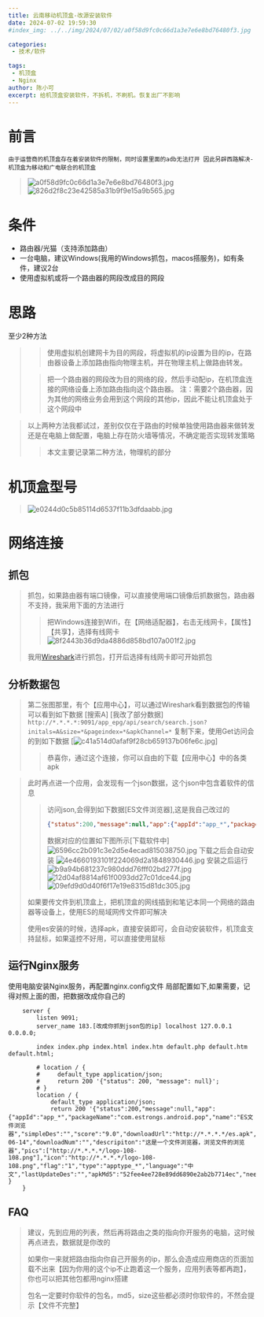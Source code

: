 ```yaml
---
title: 云南移动机顶盒-改源安装软件
date: 2024-07-02 19:59:30
#index_img: ../../img/2024/07/02/a0f58d9fc0c66d1a3e7e6e8bd76480f3.jpg

categories: 
 - 技术/软件

tags:
 - 机顶盒
 - Nginx
author: 陈小可
excerpt: 给机顶盒安装软件，不拆机，不刷机。恢复出厂不影响
---
```




# 前言
``由于运营商的机顶盒存在着安装软件的限制，同时设置里面的adb无法打开
因此另辟西路解决-机顶盒为移动和广电联合的机顶盒``
>![a0f58d9fc0c66d1a3e7e6e8bd76480f3.jpg](../../img/2024/07/02/a0f58d9fc0c66d1a3e7e6e8bd76480f3.jpg)
>![826d2f8c23e42585a31b9f9e15a9b565.jpg](../../img/2024/07/02/826d2f8c23e42585a31b9f9e15a9b565.jpg)
# 条件
- 路由器/光猫（支持添加路由）
- 一台电脑，建议Windows(我用的Windows抓包，macos搭服务)，如有条件，建议2台
- 使用虚拟机或将一个路由器的网段改成目的网段

# 思路
至少2种方法
>
> > 使用虚拟机创建网卡为目的网段，将虚拟机的ip设置为目的ip，在路由器设备上添加路由指向物理主机，并在物理主机上做路由转发。
>
> > 把一个路由器的网段改为目的网络的段，然后手动配ip，在机顶盒连接的网络设备上添加路由指向这个路由器。
> > 注：需要2个路由器，因为其他的网络业务会用到这个网段的其他ip，因此不能让机顶盒处于这个网段中

> 以上两种方法我都试过，差别仅仅在于路由的时候单独使用路由器来做转发还是在电脑上做配置，电脑上存在防火墙等情况，不确定能否实现转发策略
> > 本文主要记录第二种方法，物理机的部分

# 机顶盒型号
> ![e0244d0c5b85114d6537f11b3dfdaabb.jpg](../../img/2024/07/02/e0244d0c5b85114d6537f11b3dfdaabb.jpg)

# 网络连接
## 抓包
> 抓包，如果路由器有端口镜像，可以直接使用端口镜像后抓数据包，路由器不支持，我采用下面的方法进行
> > 把Windows连接到Wifi，在【网络适配器】，右击无线网卡，【属性】【共享】，选择有线网卡
> ![8f2443b36d9da4886d858bd107a001f2.jpg](../../img/2024/07/02/8f2443b36d9da4886d858bd107a001f2.jpg)
> 
> 我用[Wireshark](https://www.wireshark.org/)进行抓包，打开后选择有线网卡即可开始抓包

## 分析数据包
> 第二张图那里，有个【应用中心】，可以通过Wireshark看到数据包的传输
> 可以看到如下数据 [搜索A] [我改了部分数据]
> `http://*.*.*.*:9091/app_epg/api/search/search.json?initals=A&size=*&pageindex=*&apkChannel=*`
> 复制下来，使用Get访问会的到如下数据
[![c41a514d0afaf9f28cb659137b06fe6c.jpg](../../img/2024/07/02/c41a514d0afaf9f28cb659137b06fe6c.jpg)]
> > 恭喜你，通过这个连接，你可以自由的下载【应用中心】中的各类apk

> 此时再点进一个应用，会发现有一个json数据，这个json中包含着软件的信息
> > 访问json,会得到如下数据[ES文件浏览器],这是我自己改过的
> > ```json
> > {"status":200,"message":null,"app":{"appId":"app_*","packageName":"com.estrongs.android.pop","name":"ES文件浏览器","simpleDes":"","score":"9.0","downloadUrl":"http://*.*.*.*/es.apk","versionCode":"4268","versionName":"4.2.6.8","fileSize":"36828172","updateTime":"2024-06-14","downloadNum":"","descripiton":"这是一个文件浏览器，浏览文件的浏览器","pics":["http://*.*.*.*/logo-108-108.png"],"icon":"http://*.*.*.*/logo-108-108.png","flag":"1","type":"apptype_*","language":"中文","lastUpdateDes":"","apkMd5":"52fee4ee728e89dd6890e2ab2b7714ec","needUpdate":1,"autoInstall":1,"autoUpdate":0}}
> > ```
> > 数据对应的位置如下图所示[下载软件中]
> ![6596cc2b091c3e2d5e4ecad815038750.jpg](../../img/2024/07/02/6596cc2b091c3e2d5e4ecad815038750.jpg)
> 下载之后会自动安装
> ![4e4660193101f224069d2a1848930446.jpg](../../img/2024/07/02/4e4660193101f224069d2a1848930446.jpg)
> 安装之后运行
> ![b9a94b681237c980ddd76fff02bd277f.jpg](../../img/2024/07/02/b9a94b681237c980ddd76fff02bd277f.jpg)
> ![12d04af8814af61f0093dd27c01dce44.jpg](../../img/2024/07/02/12d04af8814af61f0093dd27c01dce44.jpg)
> ![09efd9d0d40f6f17e19e8315d81dc305.jpg](../../img/2024/07/02/09efd9d0d40f6f17e19e8315d81dc305.jpg)
> 
> 如果要传文件到机顶盒上，把机顶盒的网线插到和笔记本同一个网络的路由器等设备上，使用ES的局域网传文件即可解决
> 
> 使用es安装的时候，选择apk，直接安装即可，会自动安装软件，机顶盒支持鼠标，如果遥控不好用，可以直接使用鼠标
>

## 运行Nginx服务
使用电脑安装Nginx服务，再配置nginx.config文件
局部配置如下,如果需要，记得对照上面的图，把数据改成你自己的
```nginx.config
    server {
        listen 9091;
        server_name 183.[改成你抓到json包的ip] localhost 127.0.0.1 0.0.0.0;

        index index.php index.html index.htm default.php default.htm default.html;
        
        # location / {
        #     default_type application/json;
        #     return 200 '{"status": 200, "message": null}';
        # }
        location / {
            default_type application/json;
            return 200 '{"status":200,"message":null,"app":{"appId":"app_*","packageName":"com.estrongs.android.pop","name":"ES文件浏览器","simpleDes":"","score":"9.0","downloadUrl":"http://*.*.*.*/es.apk","versionCode":"4268","versionName":"4.2.6.8","fileSize":"36828172","updateTime":"2024-06-14","downloadNum":"","descripiton":"这是一个文件浏览器，浏览文件的浏览器","pics":["http://*.*.*.*/logo-108-108.png"],"icon":"http://*.*.*.*/logo-108-108.png","flag":"1","type":"apptype_*","language":"中文","lastUpdateDes":"","apkMd5":"52fee4ee728e89dd6890e2ab2b7714ec","needUpdate":1,"autoInstall":1,"autoUpdate":0}}';        }
    }
```

## FAQ
> 建议，先到应用的列表，然后再将路由之类的指向你开服务的电脑，这时候再点进去，数据就是你改的
> 
> 如果你一来就把路由指向你自己开服务的ip，那么会造成应用商店的页面加载不出来【因为你用的这个ip不止跑着这一个服务，应用列表等都再跑】，你也可以把其他包都用nginx搭建
> 
> 包名一定要时你软件的包名，md5，size这些都必须时你软件的，不然会提示【文件不完整】
